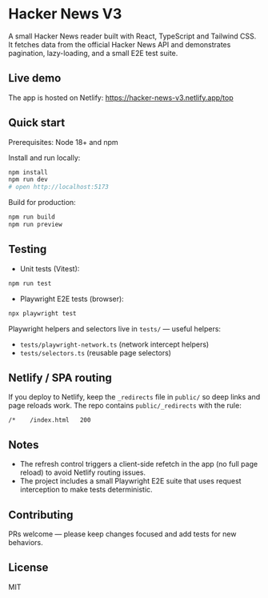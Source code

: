 # Hacker News V3

A small Hacker News reader built with React, TypeScript and Tailwind CSS. It fetches data from the official Hacker News API and demonstrates pagination, lazy-loading, and a small E2E test suite.

## Live demo

The app is hosted on Netlify: https://hacker-news-v3.netlify.app/top

## Quick start

Prerequisites: Node 18+ and npm

Install and run locally:

```bash
npm install
npm run dev
# open http://localhost:5173
```

Build for production:

```bash
npm run build
npm run preview
```

## Testing

- Unit tests (Vitest):

```bash
npm run test
```

- Playwright E2E tests (browser):

```bash
npx playwright test
```

Playwright helpers and selectors live in `tests/` — useful helpers:

- `tests/playwright-network.ts` (network intercept helpers)
- `tests/selectors.ts` (reusable page selectors)

## Netlify / SPA routing

If you deploy to Netlify, keep the `_redirects` file in `public/` so deep links and page reloads work. The repo contains `public/_redirects` with the rule:

```
/*    /index.html   200
```

## Notes

- The refresh control triggers a client-side refetch in the app (no full page reload) to avoid Netlify routing issues.
- The project includes a small Playwright E2E suite that uses request interception to make tests deterministic.

## Contributing

PRs welcome — please keep changes focused and add tests for new behaviors.

## License

MIT
